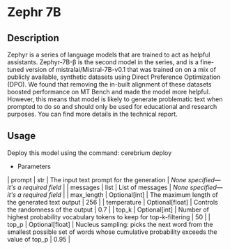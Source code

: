 # Zephr 7B

## Description

Zephyr is a series of language models that are trained to act as helpful assistants. Zephyr-7B-β is the second model in
the series, and is a fine-tuned version of mistralai/Mistral-7B-v0.1 that was trained on on a mix of publicly available,
synthetic datasets using Direct Preference Optimization (DPO). We found that removing the in-built alignment of these
datasets boosted performance on MT Bench and made the model more helpful. However, this means that model is likely to
generate problematic text when prompted to do so and should only be used for educational and research purposes. You can
find more details in the technical report.

## Usage

Deploy this model using the command: cerebrium deploy <NAME>

- Parameters

| prompt | str | The input text prompt for the generation | *None specified—it's a required field* |
| messages | list | List of messages | *None specified—it's a required field* |
| max_length | Optional[int] | The maximum length of the generated text output | 256 |
| temperature | Optional[float] | Controls the randomness of the output | 0.7 |
| top_k | Optional[int] | Number of highest probability vocabulary tokens to keep for top-k-filtering | 50 |
| top_p | Optional[float] | Nucleus sampling: picks the next word from the smallest possible set of words whose
cumulative probability exceeds the value of top_p | 0.95 |